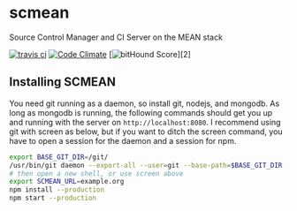 # scmean
Source Control Manager and CI Server on the MEAN stack

[![travis ci](https://travis-ci.org/deltreey/scmean.svg?branch=master)][1]
[![Code Climate](https://codeclimate.com/github/deltreey/scmean/badges/gpa.svg)][3]
[![bitHound Score](https://www.bithound.io/github/deltreey/scmean/badges/score.svg?)][2]

## Installing SCMEAN

You need git running as a daemon, so install git, nodejs, and mongodb.  As long as mongodb is running, the following commands should get you up and running with the server on `http://localhost:8080`.  I recommend using git with screen as below, but if you want to ditch the screen command, you have to open a session for the daemon and a session for npm.

```bash
export BASE_GIT_DIR=/git/
/usr/bin/git daemon --export-all --user=git --base-path=$BASE_GIT_DIR --verbose --enable=receive-pack  $BASE_GIT_DIR
# then open a new shell, or use screen above
export SCMEAN_URL=example.org
npm install --production
npm start --production
```

[1]: https://travis-ci.org/deltreey/scmean
[2]: https://www.bithound.io/github/deltreey/scmean
[3]: https://codeclimate.com/github/deltreey/scmean
